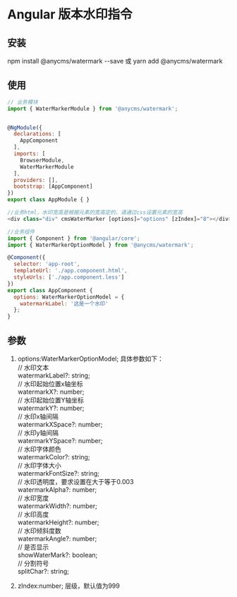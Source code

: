 # Angular 版本水印指令

## 安装
npm install @anycms/watermark --save  或 yarn add @anycms/watermark

## 使用

```javascript
// 业务模块
import { WaterMarkerModule } from '@anycms/watermark';


@NgModule({
  declarations: [
    AppComponent
  ],
  imports: [
    BrowserModule,
    WaterMarkerModule
  ],
  providers: [],
  bootstrap: [AppComponent]
})
export class AppModule { }

//业务html，水印宽高是根据元素的宽高定的，请通过css设置元素的宽高
<div class="div" cmsWaterMarker [options]="options" [zIndex]="8"></div>

//业务组件
import { Component } from '@angular/core';
import { WaterMarkerOptionModel } from '@anycms/watermark';

@Component({
  selector: 'app-root',
  templateUrl: './app.component.html',
  styleUrls: ['./app.component.less']
})
export class AppComponent {
  options: WaterMarkerOptionModel = {
    watermarkLabel: '这是一个水印'
  };
}


```

## 参数
1. options:WaterMarkerOptionModel; 具体参数如下：<br>
// 水印文本<br>
watermarkLabel?: string;<br>
// 水印起始位置x轴坐标<br>
watermarkX?: number;<br>
// 水印起始位置Y轴坐标<br>
watermarkY?: number;<br>
// 水印x轴间隔<br>
watermarkXSpace?: number;<br>
// 水印y轴间隔<br>
watermarkYSpace?: number;<br>
// 水印字体颜色<br>
watermarkColor?: string;<br>
// 水印字体大小<br>
watermarkFontSize?: string;<br>
// 水印透明度，要求设置在大于等于0.003<br>
watermarkAlpha?: number;<br>
// 水印宽度<br>
watermarkWidth?: number;<br>
// 水印高度<br>
watermarkHeight?: number;<br>
// 水印倾斜度数<br>
watermarkAngle?: number;<br>
// 是否显示<br>
showWaterMark?: boolean;<br>
// 分割符号<br>
splitChar?: string;<br>



2. zIndex:number; 层级，默认值为999<br>
